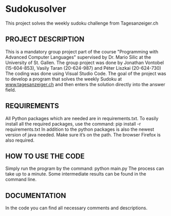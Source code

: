 # Sudokusolver
This project solves the weekly sudoku challenge from Tagesanzeiger.ch

## PROJECT DESCRIPTION
This is a mandatory group project part of the course "Programming with Advanced Computer Languages" supervised by Dr. Mario Silic at the University of St. Gallen.
The group project was done by Jonathan Vontobel (15-604-853), Vasily Taran (20-624-987) and Péter Liszkai (20-624-730)
The coding was done using Visual Studio Code.
The goal of the project was to develop a program that solves the weekly Sudoku at www.tagesanzeiger.ch and then enters the solution directly into the answer field. 

## REQUIREMENTS
All Python packages which are needed are in requirements.txt. To easily install all the required packages, use the command: 
pip install -r requirements.txt
In addition to the python packages is also the newest version of java needed. Make sure it’s on the path. 
The browser Firefox is also required.

## HOW TO USE THE CODE
Simply run the program by the command: python main.py 
The process can take up to a minute. Some intermediate results can be found in the command line. 

## DOCUMENTATION
In the code you can find all necessary comments and descriptions.
